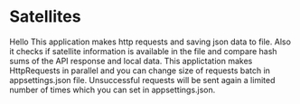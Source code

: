 # Satellites

Hello
This application makes http requests and saving json data to file.
Also it checks if satellite information is available in the file and compare hash sums of the API response and local data.
This applictation makes HttpRequests in parallel and you can change size of requests batch in appsettings.json file. Unsuccessful requests will be sent again a limited number of times which you can set in appsettings.json.
